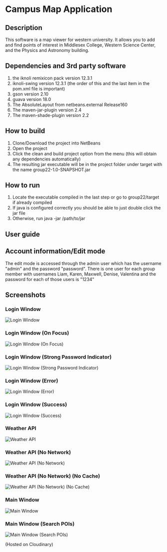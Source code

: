 # Campus Map Application
## Description
This software is a map viewer for western university. It allows you to add and find points of interest in Middlesex College, Western Science Center, and the Physics and Astronomy building.
## Dependencies and 3rd party software
1. the iknoli remixicon pack version 12.3.1
2. iknoli-swing version 12.3.1 (the order of this and the last item in the pom.xml file is important)
3. gson version 2.10
4. guava version 18.0
5. The AbsoluteLayout from netbeans.external Release160
6. The maven-jar-plugin version 2.4
7. The maven-shade-plugin version 2.2
## How to build
1. Clone/Download the project into NetBeans
2. Open the project
3. Click the clean and build project option from the menu (this will obtain any dependencies automatically)
4. The resulting jar executable will be in the project folder under target with the name group22-1.0-SNAPSHOT.jar
## How to run
1. Locate the executable compiled in the last step or go to group22/target if already compiled
2. If java is configured correctly you should be able to just double click the jar file
3. Otherwise, run java -jar /path/to/jar

## User guide


## Account information/Edit mode
The edit mode is accessed through the admin user which has the username "admin" and the password "password". There is one user for each group member with usernames Liam, Karen, Maxwell, Denise, Valentina and the password for each of those users is "1234"

## Screenshots
### Login Window
![Login Window](https://res.cloudinary.com/alt/image/upload/v1679891964/assets/Capture_d_e%CC%81cran_le_2023-03-27_a%CC%80_00.36.05_oyxu6w.png)

### Login Window (On Focus)
![Login Window (On Focus)](https://res.cloudinary.com/alt/image/upload/v1679892152/assets/Capture_d_e%CC%81cran_le_2023-03-27_a%CC%80_00.41.52_mqa1hw.png)

### Login Window (Strong Password Indicator)
![Login Window (Strong Password Indicator)](https://res.cloudinary.com/alt/image/upload/v1679892153/assets/Capture_d_e%CC%81cran_le_2023-03-27_a%CC%80_00.42.18_a5p8hh.png)

### Login Window (Error)
![Login Window (Error)](https://res.cloudinary.com/alt/image/upload/v1679891963/assets/Capture_d_e%CC%81cran_le_2023-03-27_a%CC%80_00.36.45_yxafqu.png)

### Login Window (Success)
![Login Window (Success)](https://res.cloudinary.com/alt/image/upload/v1679891964/assets/Capture_d_e%CC%81cran_le_2023-03-27_a%CC%80_00.37.02_ydk4qk.png)

### Weather API
![Weather API](https://res.cloudinary.com/alt/image/upload/v1680808516/assets/Capture_d_e%CC%81cran_le_2023-04-06_a%CC%80_15.14.17_ptbb7h.png)

### Weather API (No Network)
![Weather API (No Network)](https://res.cloudinary.com/alt/image/upload/v1680808747/assets/Capture_d_e%CC%81cran_le_2023-04-06_a%CC%80_15.17.46_spw1qm.png)

### Weather API (No Network) (No Cache)
![Weather API (No Network) (No Cache)](https://res.cloudinary.com/alt/image/upload/v1680809006/assets/Capture_d_e%CC%81cran_le_2023-04-06_a%CC%80_15.23.05_qebe2m.png)

### Main Window
![Main Window](https://res.cloudinary.com/alt/image/upload/v1679891964/assets/Capture_d_e%CC%81cran_le_2023-03-27_a%CC%80_00.37.11_eouehn.png)

### Main Window (Search POIs)
![Main Window (Search POIs)](https://res.cloudinary.com/alt/image/upload/v1679891964/assets/Capture_d_e%CC%81cran_le_2023-03-27_a%CC%80_00.37.22_nsmmsd.png)

(Hosted on Cloudinary)